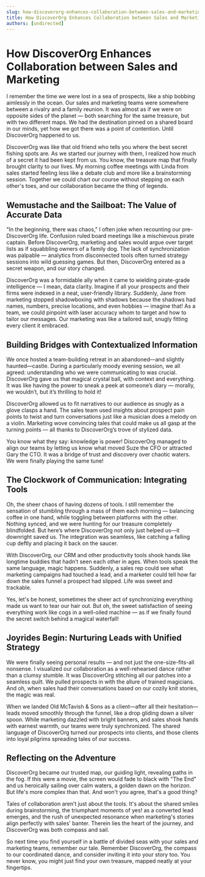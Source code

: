 ```yaml
---
slug: how-discoverorg-enhances-collaboration-between-sales-and-marketing
title: How DiscoverOrg Enhances Collaboration between Sales and Marketing
authors: [undirected]
---
```



# How DiscoverOrg Enhances Collaboration between Sales and Marketing

I remember the time we were lost in a sea of prospects, like a ship bobbing aimlessly in the ocean. Our sales and marketing teams were somewhere between a rivalry and a family reunion. It was almost as if we were on opposite sides of the planet — both searching for the same treasure, but with two different maps. We had the destination pinned on a shared board in our minds, yet how we got there was a point of contention. Until DiscoverOrg happened to us.

DiscoverOrg was like that old friend who tells you where the best secret fishing spots are. As we started our journey with them, I realized how much of a secret it had been kept from us. You know, the treasure map that finally brought clarity to our lives. My morning coffee meetings with Linda from sales started feeling less like a debate club and more like a brainstorming session. Together we could chart our course without stepping on each other's toes, and our collaboration became the thing of legends.

## Wemustache and the Sailboat: The Value of Accurate Data

"In the beginning, there was chaos," I often joke when recounting our pre-DiscoverOrg life. Confusion ruled board meetings like a mischievous pirate captain. Before DiscoverOrg, marketing and sales would argue over target lists as if squabbling owners of a family dog. The lack of synchronization was palpable — analytics from disconnected tools often turned strategy sessions into wild guessing games. But then, DiscoverOrg entered as a secret weapon, and our story changed.

DiscoverOrg was a formidable ally when it came to wielding pirate-grade intelligence — I mean, data clarity. Imagine if all your prospects and their firms were indexed in a neat, user-friendly library. Suddenly, Jane from marketing stopped shadowboxing with shadows because the shadows had names, numbers, precise locations, and even hobbies — imagine that! As a team, we could pinpoint with laser accuracy whom to target and how to tailor our messages. Our marketing was like a tailored suit, snugly fitting every client it embraced.

## Building Bridges with Contextualized Information

We once hosted a team-building retreat in an abandoned—and slightly haunted—castle. During a particularly moody evening session, we all agreed: understanding who we were communicating to was crucial. DiscoverOrg gave us that magical crystal ball, with context and everything. It was like having the power to sneak a peek at someone’s diary — morally, we wouldn’t, but it’s thrilling to hold it!

DiscoverOrg allowed us to fit narratives to our audience as snugly as a glove clasps a hand. The sales team used insights about prospect pain points to twist and turn conversations just like a musician does a melody on a violin. Marketing wove convincing tales that could make us all gasp at the turning points — all thanks to DiscoverOrg’s trove of stylized data.

You know what they say: knowledge is power! DiscoverOrg managed to align our teams by letting us know what moved Suze the CFO or attracted Gary the CTO. It was a bridge of trust and discovery over chaotic waters. We were finally playing the same tune!  

## The Clockwork of Communication: Integrating Tools

Oh, the sheer chaos of having dozens of tools. I still remember the sensation of stumbling through a mass of them each morning — balancing coffee in one hand, while toggling between platforms with the other. Nothing synced, and we were hunting for our treasure completely blindfolded. But here’s where DiscoverOrg not only just helped us—it downright saved us. The integration was seamless, like catching a falling cup deftly and placing it back on the saucer.  

With DiscoverOrg, our CRM and other productivity tools shook hands like longtime buddies that hadn’t seen each other in ages. When tools speak the same language, magic happens. Suddenly, a sales rep could see what marketing campaigns had touched a lead, and a marketer could tell how far down the sales funnel a prospect had slipped. Life was sweet and trackable.

Yes, let's be honest, sometimes the sheer act of synchronizing everything made us want to tear our hair out. But oh, the sweet satisfaction of seeing everything work like cogs in a well-oiled machine — as if we finally found the secret switch behind a magical waterfall!

## Joyrides Begin: Nurturing Leads with Unified Strategy

We were finally seeing personal results — and not just the one-size-fits-all nonsense. I visualized our collaboration as a well-rehearsed dance rather than a clumsy stumble. It was DiscoverOrg stitching all our patches into a seamless quilt. We pulled prospects in with the allure of trained magicians. And oh, when sales had their conversations based on our cozily knit stories, the magic was real.

When we landed Old McTavish & Sons as a client—after all their hesitation—leads moved smoothly through the funnel, like a drop gliding down a silver spoon. While marketing dazzled with bright banners, and sales shook hands with earnest warmth, our teams were truly synchronized. The shared language of DiscoverOrg turned our prospects into clients, and those clients into loyal pilgrims spreading tales of our success.

## Reflecting on the Adventure

DiscoverOrg became our trusted map, our guiding light, revealing paths in the fog. If this were a movie, the screen would fade to black with "The End" and us heroically sailing over calm waters, a golden dawn on the horizon. But life's more complex than that. And won't you agree, that's a good thing?

Tales of collaboration aren’t just about the tools. It's about the shared smiles during brainstorming, the triumphant moments of yes! as a converted lead emerges, and the rush of unexpected resonance when marketing's stories align perfectly with sales' banter. Therein lies the heart of the journey, and DiscoverOrg was both compass and sail.

So next time you find yourself in a battle of divided seas with your sales and marketing teams, remember our tale. Remember DiscoverOrg, the compass to our coordinated dance, and consider inviting it into your story too. You never know, you might just find your own treasure, mapped neatly at your fingertips.